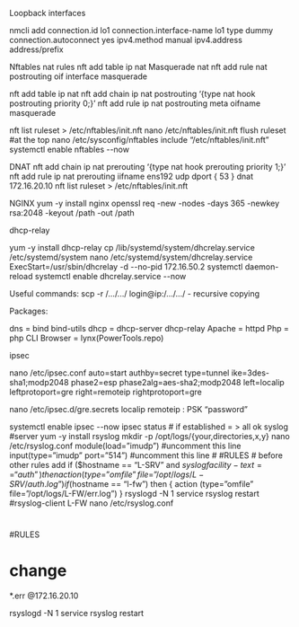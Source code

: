 Loopback interfaces

nmcli add connection.id lo1 connection.interface-name lo1 type dummy connection.autoconnect yes ipv4.method manual ipv4.address address/prefix


Nftables nat rules
nft add table ip nat
Masquerade nat
nft add rule nat postrouting oif interface masquerade


nft add table ip nat
nft add chain ip nat postrouting ‘{type nat hook postrouting priority 0;}’
nft add rule ip nat postrouting meta oifname <interface> masquerade

nft list ruleset > /etc/nftables/init.nft
nano /etc/nftables/init.nft
    flush ruleset #at the top 
nano /etc/sysconfig/nftables
    include “/etc/nftables/init.nft”
systemctl enable nftables --now

DNAT
nft add chain ip nat prerouting ‘{type nat hook prerouting priority 1;}’
nft add rule ip nat prerouting iifname ens192 udp dport { 53 } dnat 172.16.20.10
nft list ruleset > /etc/nftables/init.nft

NGINX
yum -y install nginx
openssl req -new -nodes -days 365 -newkey rsa:2048 -keyout /path -out /path

dhcp-relay

yum -y install dhcp-relay
cp /lib/systemd/system/dhcrelay.service /etc/systemd/system
nano /etc/systemd/system/dhcrelay.service
    ExecStart=/usr/sbin/dhcrelay -d --no-pid 172.16.50.2
systemctl daemon-reload
systemctl enable dhcrelay.service --now

Useful commands:
scp -r /.../.../ login@ip:/.../.../  - recursive copying


Packages:

dns = bind bind-utils
dhcp = dhcp-server  dhcp-relay
Apache = httpd
Php = php
CLI Browser = lynx(PowerTools.repo)

ipsec

nano /etc/ipsec.conf
    auto=start
    authby=secret
    type=tunnel
    ike=3des-sha1;modp2048
    phase2=esp
    phase2alg=aes-sha2;modp2048
    left=localip
    leftprotoport=gre
    right=remoteip
    rightprotoport=gre

nano /etc/ipsec.d/gre.secrets
localip    remoteip    :    PSK “password”

systemctl enable ipsec --now
ipsec status # if established = > all ok
syslog
 #server
yum -y install rsyslog
mkdir -p /opt/logs/{your,directories,x,y}
nano /etc/rsyslog.conf
    module(load=”imudp”) #uncomment this line
    input(type=”imudp” port=”514”) #uncomment this line
     #
#RULES
    # before other rules add
    if ($hostname == “L-SRV” and $syslogfacility-text == “auth” ) 
        then {
            action (type=”omfile” file=”/opt/logs/L-SRV/auth.log”)
}
if ($hostname == “l-fw”) 
        then {
            action (type=”omfile” file=”/opt/logs/L-FW/err.log”)
}
    rsyslogd -N 1
    service rsyslog restart
#rsyslog-client L-FW
 nano /etc/rsyslog.conf
#
#RULES
# change
*.err            @172.16.20.10

rsyslogd -N 1
service rsyslog restart
